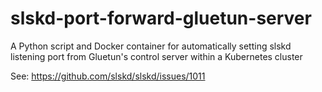# slskd-port-forward-gluetun-server
A Python script and Docker container for automatically setting slskd listening port from Gluetun's control server within a Kubernetes cluster

See: https://github.com/slskd/slskd/issues/1011
